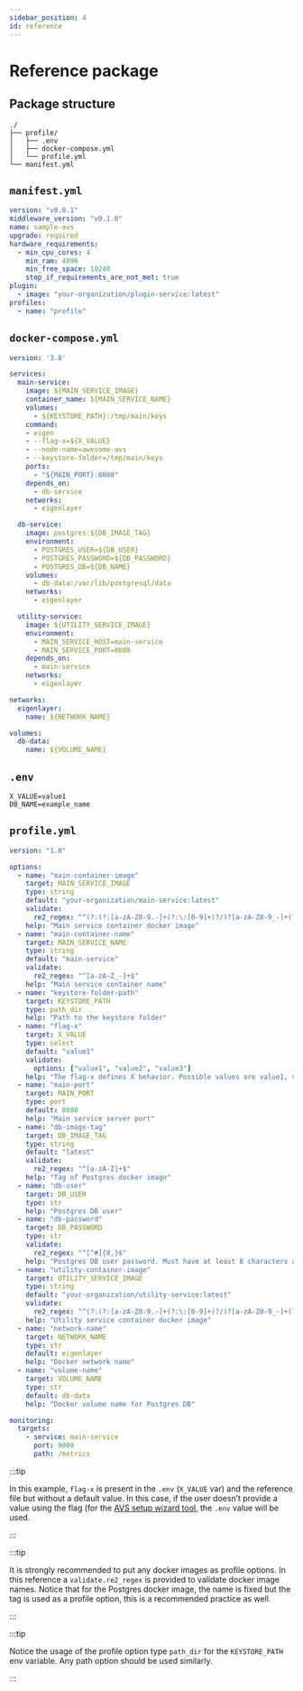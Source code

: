 ```yaml
---
sidebar_position: 4 
id: reference
---
```


# Reference package

## Package structure

```
./
├── profile/
│   ├── .env
│   ├── docker-compose.yml
│   └── profile.yml
└── manifest.yml
```

## `manifest.yml`

```yaml
version: "v0.0.1"
middleware_version: "v0.1.0"
name: sample-avs
upgrade: required
hardware_requirements: 
  - min_cpu_cores: 4
    min_ram: 4096
    min_free_space: 10240
    stop_if_requirements_are_not_met: true
plugin: 
  - image: "your-organization/plugin-service:latest"
profiles:
  - name: "profile"
```

## `docker-compose.yml`

```yaml
version: '3.8'

services:
  main-service:
    image: ${MAIN_SERVICE_IMAGE} 
    container_name: ${MAIN_SERVICE_NAME}
    volumes:
      - ${KEYSTORE_PATH}:/tmp/main/keys
    command:
    - eigen 
    - --flag-x=${X_VALUE}
    - --node-name=awesome-avs
    - --keystore-folder=/tmp/main/keys
    ports:
      - "${MAIN_PORT}:8080"
    depends_on:
      - db-service
    networks:
      - eigenlayer

  db-service:
    image: postgres:${DB_IMAGE_TAG}
    environment:
      - POSTGRES_USER=${DB_USER}
      - POSTGRES_PASSWORD=${DB_PASSWORD}
      - POSTGRES_DB=${DB_NAME}
    volumes:
      - db-data:/var/lib/postgresql/data
    networks:
      - eigenlayer

  utility-service:
    image: ${UTILITY_SERVICE_IMAGE}
    environment:
      - MAIN_SERVICE_HOST=main-service
      - MAIN_SERVICE_PORT=8080
    depends_on:
      - main-service
    networks:
      - eigenlayer

networks:
  eigenlayer:
    name: ${NETWORK_NAME}

volumes:
  db-data:
    name: ${VOLUME_NAME}
```

## `.env`

```
X_VALUE=value1
DB_NAME=example_name
```

## `profile.yml`

```yaml
version: "1.0"

options:
  - name: "main-container-image"
    target: MAIN_SERVICE_IMAGE
    type: string
    default: "your-organization/main-service:latest"
    validate:
      re2_regex: "^(?:(?:[a-zA-Z0-9.-]+(?:\:[0-9]+)?/)?[a-zA-Z0-9_-]+(?:/[a-zA-Z0-9_-]+)?(?:\:[a-zA-Z0-9_.-]+)?)?$"
    help: "Main service container docker image"
  - name: "main-container-name"
    target: MAIN_SERVICE_NAME
    type: string
    default: "main-service"
    validate:
      re2_regex: "^[a-zA-Z_-]+$"
    help: "Main service container name"
  - name: "keystore-folder-path"
    target: KEYSTORE_PATH
    type: path_dir
    help: "Path to the keystore folder"
  - name: "flag-x"
    target: X_VALUE
    type: select
    default: "value1"
    validate:
      options: ["value1", "value2", "value3"]
    help: "The flag-x defines X behavior. Possible values are value1, value2, and value3"
  - name: "main-port"
    target: MAIN_PORT
    type: port
    default: 8080
    help: "Main service server port"
  - name: "db-image-tag"
    target: DB_IMAGE_TAG
    type: string
    default: "latest"
    validate:
      re2_regex: "^[a-zA-Z]+$"
    help: "Tag of Postgres docker image"
  - name: "db-user"
    target: DB_USER
    type: str
    help: "Postgres DB user"
  - name: "db-password"
    target: DB_PASSWORD
    type: str
    validate:
      re2_regex: "^[^#]{8,}$"
    help: "Postgres DB user password. Must have at least 8 characters and it can't contain the '#' symbol"
  - name: "utility-container-image"
    target: UTILITY_SERVICE_IMAGE
    type: string
    default: "your-organization/utility-service:latest"
    validate:
      re2_regex: "^(?:(?:[a-zA-Z0-9.-]+(?:\:[0-9]+)?/)?[a-zA-Z0-9_-]+(?:/[a-zA-Z0-9_-]+)?(?:\:[a-zA-Z0-9_.-]+)?)?$"
    help: "Utility service container docker image"
  - name: "network-name"
    target: NETWORK_NAME
    type: str
    default: eigenlayer
    help: "Docker network name"
  - name: "volume-name"
    target: VOLUME_NAME
    type: str
    default: db-data
    help: "Docker volume name for Postgres DB"

monitoring:
  targets:
    - service: main-service
      port: 9000
      path: /metrics
```

:::tip

In this example, `flag-x` is present in the `.env` (`X_VALUE` var) and the reference file but without a default value. In this case, if the user doesn’t provide a value using the flag (for the [AVS setup wizard tool](/docs/category/avs-setup-wizard), the `.env` value will be used.

:::

:::tip 

It is strongly recommended to put any docker images as profile options. In this reference a `validate.re2_regex` is provided to validate docker image names. Notice that for the Postgres docker image, the name is fixed but the tag is used as a profile option, this is a recommended practice as well.

:::

:::tip

Notice the usage of the profile option type `path_dir` for the `KEYSTORE_PATH` env variable. Any path option should be used similarly.

:::